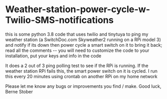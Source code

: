 # Weather-station-power-cycle-w-Twilio-SMS-notifications
this is some python 3.8 code that uses twilio and tinytuya to ping my weather station (a SwitchDoc.com Skyweather2 running on a RPi model 3) and notify if its down then power cycle a smart switch on it to bring it back;
read all the comments -- you will need to customize the code to your installation, put your keys and info in the code

It does a 2 out of 3 ping polling test to see if the RPi is running.
If the weather station RPi fails this, the smart power switch on it is cycled.
I run this every 20 minutes using crontab on another RPi on my home network

Please let me know any bugs or improvements you find / make.
Good luck,  
Berne Stober